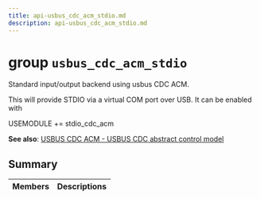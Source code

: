 ```yaml
---
title: api-usbus_cdc_acm_stdio.md
description: api-usbus_cdc_acm_stdio.md
---
```

# group `usbus_cdc_acm_stdio` 

Standard input/output backend using usbus CDC ACM.

This will provide STDIO via a virtual COM port over USB. It can be enabled with

USEMODULE += stdio_cdc_acm

**See also**: [USBUS CDC ACM - USBUS CDC abstract control model](./doc/starlight-docs/src/content/docs/apidoc/api-undefined.md#group__usbus__cdc__acm)

## Summary

 Members                        | Descriptions                                
--------------------------------|---------------------------------------------

